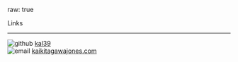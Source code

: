 raw: true

<div class="title">Links</div>
<hr>
<div class="list">
    <div class="item">
        <img class="icon" src="images/github.svg" alt="github"/>
        <a href="https://github.com/kal39">kal39</a>
    </div>
    <div class="item">
        <img class="icon" src="images/mail.svg" alt="email"/>
        <a href="mailto:kaikitagawajones.com">kaikitagawajones.com</a>
    </div>
</div>